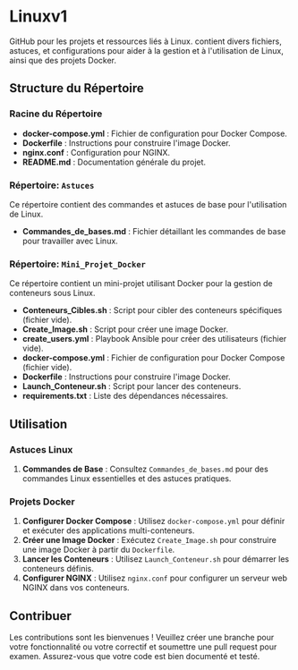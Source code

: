 
# Linuxv1

GitHub pour les projets et ressources liés à Linux. contient divers fichiers, astuces, et configurations pour aider à la gestion et à l'utilisation de Linux, ainsi que des projets Docker.

## Structure du Répertoire

### Racine du Répertoire

- **docker-compose.yml** : Fichier de configuration pour Docker Compose.
- **Dockerfile** : Instructions pour construire l'image Docker.
- **nginx.conf** : Configuration pour NGINX.
- **README.md** : Documentation générale du projet.

### Répertoire: `Astuces`

Ce répertoire contient des commandes et astuces de base pour l'utilisation de Linux.

- **Commandes_de_bases.md** : Fichier détaillant les commandes de base pour travailler avec Linux.

### Répertoire: `Mini_Projet_Docker`

Ce répertoire contient un mini-projet utilisant Docker pour la gestion de conteneurs sous Linux.

- **Conteneurs_Cibles.sh** : Script pour cibler des conteneurs spécifiques (fichier vide).
- **Create_Image.sh** : Script pour créer une image Docker.
- **create_users.yml** : Playbook Ansible pour créer des utilisateurs (fichier vide).
- **docker-compose.yml** : Fichier de configuration pour Docker Compose (fichier vide).
- **Dockerfile** : Instructions pour construire l'image Docker.
- **Launch_Conteneur.sh** : Script pour lancer des conteneurs.
- **requirements.txt** : Liste des dépendances nécessaires.

## Utilisation

### Astuces Linux

1. **Commandes de Base** : Consultez `Commandes_de_bases.md` pour des commandes Linux essentielles et des astuces pratiques.

### Projets Docker

1. **Configurer Docker Compose** : Utilisez `docker-compose.yml` pour définir et exécuter des applications multi-conteneurs.
2. **Créer une Image Docker** : Exécutez `Create_Image.sh` pour construire une image Docker à partir du `Dockerfile`.
3. **Lancer les Conteneurs** : Utilisez `Launch_Conteneur.sh` pour démarrer les conteneurs définis.
4. **Configurer NGINX** : Utilisez `nginx.conf` pour configurer un serveur web NGINX dans vos conteneurs.

## Contribuer

Les contributions sont les bienvenues ! Veuillez créer une branche pour votre fonctionnalité ou votre correctif et soumettre une pull request pour examen. Assurez-vous que votre code est bien documenté et testé.

